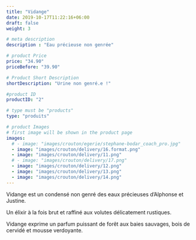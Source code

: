 ```yaml
---
title: "Vidange"
date: 2019-10-17T11:22:16+06:00
draft: false
weight: 3

# meta description
description : "Eau précieuse non genrée"

# product Price
price: "34.90"
priceBefore: "39.90"

# Product Short Description
shortDescription: "Urine non genré.e !"

#product ID
productID: "2"

# type must be "products"
type: "produits"

# product Images
# first image will be shown in the product page
images:
  # - image: "images/crouton/egerie/stephane-bodar_coach_pro.jpg"
  - image: "images/crouton/delivery/16.format.png"
  - image: "images/crouton/delivery/11.png"
  # - image: "images/crouton/delivery/17.png"
  - image: "images/crouton/delivery/12.png"
  - image: "images/crouton/delivery/13.png"
  - image: "images/crouton/delivery/14.png"
---
```


Vidange est un condensé non genré des eaux précieuses d’Alphonse et Justine. 


Un élixir à la fois brut et raffiné aux volutes délicatement rustiques.


Vidange exprime un parfum puissant de forêt aux baies sauvages, bois de cervidé et mousse verdoyante.



<!-- 

Vidange exprime un parfum puissant de forêt aux baies sauvages, bois de cervidé et mousse verdoyante, aux abords des torrents de montagne.

Une senteur unique et surprenante, entre la louve et le renard.

En outre, avec cette fragrance auvergnate pur jus, vous éloignerez définitivement les élus harceleurs et autres délinquants sexuels.

En toutes circonstances, du conseil municipal, au conseil régional, comme dans toute autre instance parasitaire, gardez à distance les indésirables !
-->